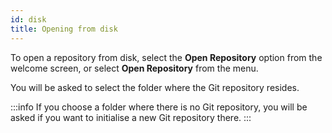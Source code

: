 ```yaml
---
id: disk
title: Opening from disk
---
```


To open a repository from disk, select the **Open Repository** option from the welcome screen, or select **Open Repository** from the menu.

You will be asked to select the folder where the Git repository resides.

:::info
If you choose a folder where there is no Git repository, you will be asked if you want to initialise a new Git repository there.
:::